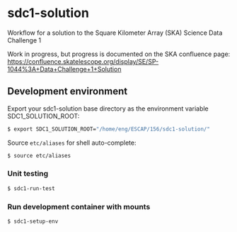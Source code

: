 # sdc1-solution

Workflow for a solution to the Square Kilometer Array (SKA) Science Data Challenge 1

Work in progress, but progress is documented on the SKA confluence page: https://confluence.skatelescope.org/display/SE/SP-1044%3A+Data+Challenge+1+Solution

## Development environment

Export your sdc1-solution base directory as the environment variable SDC1_SOLUTION_ROOT:

```bash
$ export SDC1_SOLUTION_ROOT="/home/eng/ESCAP/156/sdc1-solution/"
```

Source `etc/aliases` for shell auto-complete:

```bash
$ source etc/aliases
```

### Unit testing

```bash
$ sdc1-run-test
```

### Run development container with mounts

```bash
$ sdc1-setup-env
```

